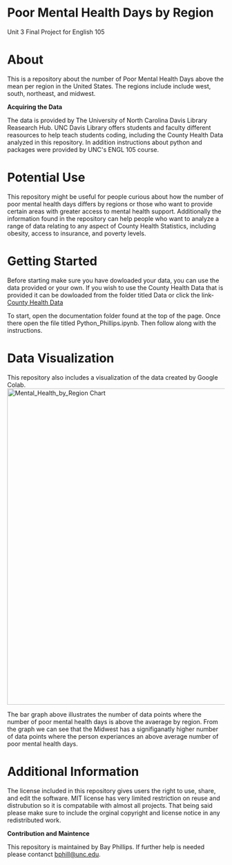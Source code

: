 # Poor Mental Health Days by Region
Unit 3 Final Project for English 105
# About
This is a repository about the number of Poor Mental Health Days above the mean per region in the United States. The regions include include west, south, northeast, and midwest. 

**Acquiring the Data** 

The data is provided by The University of North Carolina Davis Library Reasearch Hub. UNC Davis Library offers students and faculty different reasources to help teach students coding, including the County Health Data analyzed in this repository. In addition instructions about python and packages were provided by UNC's ENGL 105 course.
# Potential Use 
This repository might be useful for people curious about how the number of poor mental health days differs by regions or those who want to provide certain areas with greater access to mental health support. Additionally the information found in the repository can help people who want to analyze a range of data relating to any aspect of County Health Statistics, including obesity, access to insurance, and poverty levels. 
# Getting Started
Before starting make sure you have dowloaded your data, you can use the data provided or your own. If you wish to use the County Health Data that is provided it can be dowloaded from the folder titled Data or click the link-
[County Health Data](https://github.com/bay-phillips/Unit3.FinalProject.PoorMentalHealthDays/blob/5088f9f6aee277764868135cc844c0e9a6608783/data/CountyHealthData_2014-2015%20(2).csv)

To start, open the documentation folder found at the top of the page. Once there open the file titled Python_Phillips.ipynb. Then follow along with the instructions.
# Data Visualization 
This repository also includes a visualization of the data created by Google Colab. 
<img width="733" alt="Mental_Health_by_Region Chart" src="https://github.com/bay-phillips/Unit3.FinalProject.PoorMentalHealthDays/assets/152188751/7a9e96d8-1b69-4f61-9c96-3e05149775d5">

The bar graph above illustrates the number of data points where the number of poor mental health days is above the avaerage by region. From the graph we can see that the Midwest has a signifiganatly higher number of data points where the person experiances an above average number of poor mental health days. 
# Additional Information
The license included in this repository gives users the right to use, share, and edit the software. MIT license has very limited restriction on reuse and distrubution so it is compatabile with almost all projects. That being said please make sure to include the orginal copyright and license notice in any redistributed work. 

**Contribution and Maintence**

This repository is maintained by Bay Phillips. If further help is needed please contanct bphill@unc.edu.
